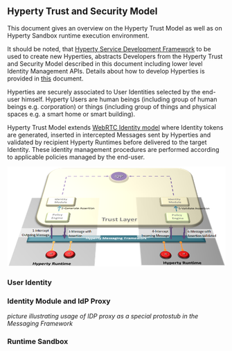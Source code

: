 Hyperty Trust and Security Model
--------------------------------

This document gives an overview on the Hyperty Trust Model as well as on Hyperty Sandbox runtime execution environment.

It should be noted, that [Hyperty Service Development Framework](development-of-hyperties.md) to be used to create new Hyperties, abstracts Developers from the Hyperty Trust and Security Model described in this document including lower level Identity Management APIs. Details about how to develop Hyperties is provided in [this](development-of-hyperties.md) document.

Hyperties are securely associated to User Identities selected by the end-user himself. Hyperty Users are human beings (including group of human beings e.g. corporation) or things (including group of things and physical spaces e.g. a smart home or smart building).

Hyperty Trust Model extends [WebRTC Identity model](https://w3c.github.io/webrtc-pc/#sec.identity-proxy) where Identity tokens are generated, inserted in intercepted Messages sent by Hyperties and validated by recipient Hyperty Runtimes before delivered to the target Identity. These identity management procedures are performed according to applicable policies managed by the end-user.

![Hyperty Trust Management](hyperty-trust-management.png)

### User Identity

### Identity Module and IdP Proxy

*picture illustrating usage of IDP proxy as a special protostub in the Messaging Framework*

### Runtime Sandbox
